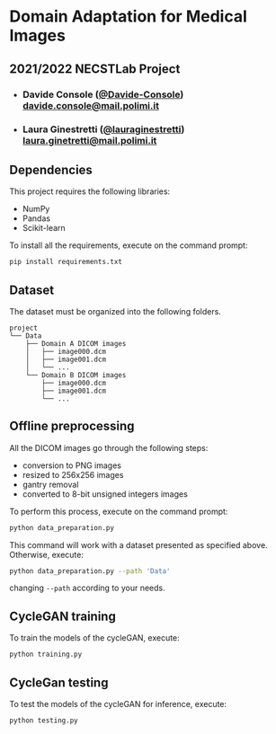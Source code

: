 # Domain Adaptation for Medical Images
## 2021/2022 NECSTLab Project
- ###  Davide Console ([@Davide-Console](https://github.com/Davide-Console)) <br> davide.console@mail.polimi.it
- ###  Laura Ginestretti ([@lauraginestretti](https://github.com/lauraginestretti)) <br> laura.ginetretti@mail.polimi.it

## Dependencies

This project requires the following libraries:

- NumPy
- Pandas
- Scikit-learn

To install all the requirements, execute on the command prompt:
```bash
pip install requirements.txt
```

## Dataset
The dataset must be organized into the following folders.
```
project
└── Data
    ├── Domain A DICOM images
    │   ├── image000.dcm
    │   ├── image001.dcm
    │   └── ...
    └── Domain B DICOM images
        ├── image000.dcm
        ├── image001.dcm
        └── ...

```

## Offline preprocessing
All the DICOM images go through the following steps:
- conversion to PNG images
- resized to 256x256 images
- gantry removal
- converted to 8-bit unsigned integers images

To perform this process, execute on the command prompt:
```bash
python data_preparation.py
```
This command will work with a dataset presented as specified above.
Otherwise, execute:
```bash
python data_preparation.py --path 'Data'
```
changing `--path` according to your needs.

## CycleGAN training

To train the models of the cycleGAN, execute:
```bash
python training.py
```

## CycleGan testing

To test the models of the cycleGAN for inference, execute:

```bash
python testing.py
```
